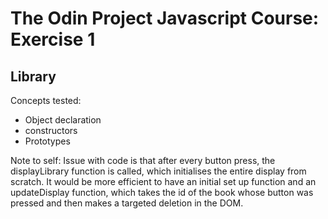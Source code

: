 # The Odin Project Javascript Course: Exercise 1
## Library

Concepts tested:
* Object declaration
* constructors
* Prototypes

Note to self: Issue with code is that after every button press, the displayLibrary function is called, which initialises the entire display from scratch. It would be more efficient to have an initial set up function and an updateDisplay function, which takes the id of the book whose button was pressed and then makes a targeted deletion in the DOM.